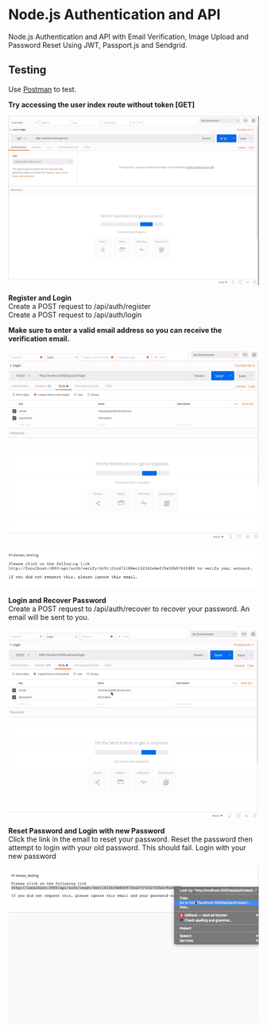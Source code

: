 # Node.js Authentication and API
Node.js Authentication and API with Email Verification, Image Upload and Password Reset Using JWT, Passport.js and Sendgrid.

## Testing
Use <a href="https://www.getpostman.com" target="_blank">Postman</a> to test.<br/>

**Try accessing the user index route without token [GET]**<br/>

![User Index](https://github.com/rajusunagar/Voosh-Auth-Backend-API/blob/main/demo/UserIndex.gif "User Index")

**Register and Login** <br/>
Create a POST request to /api/auth/register <br/>
Create a POST request to /api/auth/login

**Make sure to enter a valid email address so you can receive the verification email.**<br/>

![Register And Login](https://github.com/rajusunagar/Voosh-Auth-Backend-API/blob/main/demo/RegisterandLogin.gif "Register And Login")

![Verification Email](https://github.com/rajusunagar/Voosh-Auth-Backend-API/blob/main/demo/VerificationEmail.png "Verification Email")

**Login and Recover Password** <br/>
Create a POST request to /api/auth/recover to recover your password. An email will be sent to you.

![Password Recovery](https://github.com/rajusunagar/Voosh-Auth-Backend-API/blob/main/demo/PasswordRecovery.gif "Password Recovery")

**Reset Password and Login with new Password** <br/>
Click the link in the email to reset your password. 
Reset the password then attempt to login with your old password. This should fail. Login with your new password

![Password Reset](https://github.com/rajusunagar/Voosh-Auth-Backend-API/blob/main/demo/PasswordReset.gif "Password Reset")
